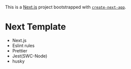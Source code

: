 This is a [Next.js](https://nextjs.org/) project bootstrapped with [`create-next-app`](https://github.com/vercel/next.js/tree/canary/packages/create-next-app).

# Next Template
- Next.js
- Eslint rules
- Prettier
- Jest(SWC-Node)
- husky
